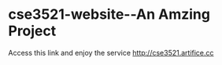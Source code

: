 cse3521-website--An Amzing Project
===============
Access this link and enjoy the service
http://cse3521.artifice.cc
